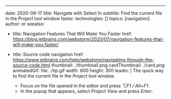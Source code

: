 ---
date: 2020-09-17 title: Navigate with Select In subtitle: Find the current file in the Project tool window faster. technologies: [] topics: [navigation] author: er seealso:
- title: Navigation Features That Will Make You Faster href: https://blog.jetbrains.com/webstorm/2020/07/navigation-features-that-will-make-you-faster/
- title: Source code navigation href: https://www.jetbrains.com/help/webstorm/navigating-through-the-source-code.html thumbnail: ./thumbnail.png cardThumbnail: ./card.png animatedGif: file: ./tip.gif width: 600 height: 300 leadin: | The quick way to find the current file in the *Project* tool window.

  - Focus on the file opened in the editor and press *⌥F1 / Alt+F1*.
  - In the popup that appears, select *Project View* and press *Enter*.